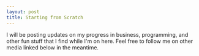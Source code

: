 ```yaml
---
layout: post
title: Starting from Scratch
--- 
```

I will be posting updates on my progress in business, programming, and other fun stuff that I find while I'm on here. Feel free to follow me on other media linked below in the meantime.
